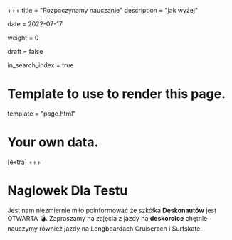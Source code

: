 +++
title = "Rozpoczynamy nauczanie"
description = "jak wyżej"


date = 2022-07-17

weight = 0

draft = false

in_search_index = true

# Template to use to render this page.
template = "page.html"

# Your own data.
[extra]
+++
# Naglowek Dla Testu

Jest nam niezmiernie miło poinformować że szkółka **Deskonautów** jest OTWARTA 💣. Zapraszamy na zajęcia z jazdy na **deskorolce** chętnie nauczymy również jazdy na Longboardach Cruiserach i Surfskate. 